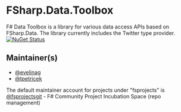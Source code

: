 

FSharp.Data.Toolbox
=======================

F# Data Toolbox is a library for various data access APIs based on FSharp.Data. The library currently includes the Twitter type provider. [![NuGet Status](http://img.shields.io/nuget/v/FSharp.Data.Toolbox.Twitter.svg?style=flat)](https://www.nuget.org/packages/FSharp.Data.Toolbox.Twitter/)


## Maintainer(s)

- [@evelinag](https://github.com/evelinag)
- [@tpetricek](https://github.com/tpetricek)

The default maintainer account for projects under "fsprojects" is [@fsprojectsgit](https://github.com/fsprojectsgit) - F# Community Project Incubation Space (repo management)
